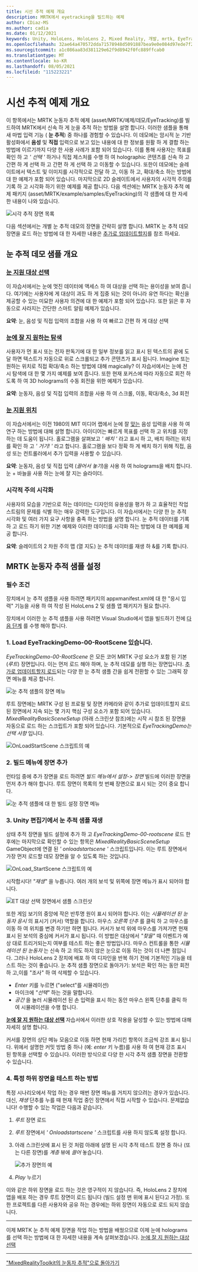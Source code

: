 ```yaml
---
title: 시선 추적 예제 개요
description: MRTK에서 eyetracking을 빌드하는 예제
author: CDiaz-MS
ms.author: cadia
ms.date: 01/12/2021
keywords: Unity, HoloLens, HoloLens 2, Mixed Reality, 개발, mrtk, EyeTracking,
ms.openlocfilehash: 32ae64a470572dda71578948d5091887bea9e0e084d97ede7f2f14af596b5a6b
ms.sourcegitcommit: a1c086aa83d381129e62f9d8942f0fc889ffcab0
ms.translationtype: MT
ms.contentlocale: ko-KR
ms.lasthandoff: 08/05/2021
ms.locfileid: "115223221"
---
```

# <a name="eye-tracking-examples-overview"></a>시선 추적 예제 개요

이 항목에서는 MRTK 눈동자 추적 예제 (asset/MRTK/예제/데모/EyeTracking)를 빌드하여 MRTK에서 신속 하 게 눈을 추적 하는 방법을 설명 합니다.
이러한 샘플을 통해 새 마법 입력 기능 ( **눈 추적**) 중 하나를 경험할 수 있습니다.
이 데모에는 암시적 눈 기반 활성화에서 **음성** 및 **직접** 입력으로 보고 있는 내용에 대 한 정보를 원활 하 게 결합 하는 방법에 이르기까지 다양 한 사용 사례가 포함 되어 있습니다.
이를 통해 사용자는 목표를 확인 하 고 _' 선택 '_ 하거나 직접 제스처를 수행 하 여 holographic 콘텐츠를 신속 하 고 간편 하 게 선택 하 고 간편 하 게 선택 하 고 이동할 수 있습니다.
또한이 데모에는 슬레이트에서 텍스트 및 이미지를 시각적으로 전달 하 고, 이동 하 고, 확대/축소 하는 방법에 대 한 예제가 포함 되어 있습니다.
마지막으로 2D 슬레이트에서 사용자의 시각적 주의를 기록 하 고 시각화 하기 위한 예제를 제공 합니다.
다음 섹션에는 MRTK 눈동자 추적 예제 패키지 (asset/MRTK/example/samples/EyeTracking)의 각 샘플에 대 한 자세한 내용이 나와 있습니다.

![시각 추적 장면 목록](../images/eye-tracking/mrtk_et_list_et_scenes.jpg)

다음 섹션에서는 개별 눈 추적 데모의 장면을 간략히 설명 합니다.
MRTK 눈 추적 데모 장면을 로드 하는 방법에 대 한 자세한 내용은 [추가로 업데이트할지](https://docs.unity3d.com/ScriptReference/SceneManagement.LoadSceneMode.Additive.html)를 참조 하세요.

## <a name="overview-of-the-eye-tracking-demo-samples"></a>눈 추적 데모 샘플 개요

### <a name="eye-supported-target-selection"></a>[**눈 지원 대상 선택**](../input/eye-tracking/eye-tracking-target-selection.md)

이 자습서에서는 눈에 멋진 데이터에 액세스 하 여 대상을 선택 하는 용이성을 보여 줍니다.
여기에는 사용자에 게 대상이 과도 하 게 집중 되는 것이 아니라 유연 하다는 확신을 제공할 수 있는 미묘한 사용자 의견에 대 한 예제가 포함 되어 있습니다.
또한 읽은 후 자동으로 사라지는 간단한 스마트 알림 예제가 있습니다.

**요약**: 눈, 음성 및 직접 입력의 조합을 사용 하 여 빠르고 간편 하 게 대상 선택

### <a name="eye-supported-navigation"></a>[**눈에 잘 지 원하는 탐색**](../input/eye-tracking/eye-tracking-navigation.md)

사용자가 먼 표시 또는 전자 판독기에 대 한 일부 정보를 읽고 표시 된 텍스트의 끝에 도달 하면 텍스트가 자동으로 위로 스크롤되고 추가 콘텐츠가 표시 됩니다. Imagine
또는 원하는 위치로 직접 확대/축소 하는 방법에 대해 magically?
이 자습서에서는 눈에 전시 탐색에 대 한 몇 가지 예제를 보여 줍니다.
또한 현재 포커스에 따라 자동으로 회전 하도록 하 여 3D holograms의 수동 회전을 위한 예제가 있습니다.

**요약**: 눈동자, 음성 및 직접 입력의 조합을 사용 하 여 스크롤, 이동, 확대/축소, 3d 회전

### <a name="eye-supported-positioning"></a>[**눈 지원 위치**](../input/eye-tracking/eye-tracking-eyes-and-hands.md)

이 자습서에서는 이전 1980의 MIT 미디어 랩에서 눈에 잘 [맞는](https://youtu.be/CbIn8p4_4CQ) 음성 입력을 사용 하 여 연구 하는 방법에 대해 설명 합니다.
아이디어는 빠르게 목표를 선택 하 고 위치를 지정 하는 데 도움이 됩니다.
홀로그램을 살펴보고 _' 배치 '_ 라고 표시 하 고, 배치 하려는 위치를 확인 하 고 _' 거기! '_ 라고 합니다.
홀로그램을 보다 정확 하 게 배치 하기 위해 직접, 음성 또는 컨트롤러에서 추가 입력을 사용할 수 있습니다.

**요약**: 눈동자, 음성 및 직접 입력 (*끌어서 놓기*)을 사용 하 여 holograms을 배치 합니다. 눈 + 바늘을 사용 하는 눈에 잘 지는 슬라이더.

### <a name="visualization-of-visual-attention"></a>**시각적 주의 시각화**

사용자의 모습을 기반으로 하는 데이터는 디자인의 유용성을 평가 하 고 효율적인 작업 스트림의 문제를 식별 하는 매우 강력한 도구입니다.
이 자습서에서는 다양 한 눈 추적 시각화 및 여러 가지 요구 사항을 충족 하는 방법을 설명 합니다.
눈 추적 데이터를 기록 하 고 로드 하기 위한 기본 예제와 이러한 데이터를 시각화 하는 방법에 대 한 예제를 제공 합니다.

**요약**: 슬레이트의 2 차원 주의 맵 (열 지도) 눈 추적 데이터를 재생 하 &를 기록 합니다.

## <a name="setting-up-the-mrtk-eye-tracking-samples"></a>MRTK 눈동자 추적 샘플 설정

### <a name="prerequisites"></a>필수 조건

장치에서 눈 추적 샘플을 사용 하려면 패키지의 appxmanifest.xml에 대 한 "응시 입력" 기능을 사용 하 여 작성 된 HoloLens 2 및 샘플 앱 패키지가 필요 합니다.

장치에서 이러한 눈 추적 샘플을 사용 하려면 Visual Studio에서 앱을 빌드하기 전에 [다음 단계](../input/eye-tracking/eye-tracking-basic-setup.md#testing-your-unity-app-on-a-hololens-2) 를 수행 해야 합니다.

### <a name="1-load-eyetrackingdemo-00-rootsceneunity"></a>1. Load EyeTrackingDemo-00-RootScene 있습니다.

*EyeTrackingDemo-00-RootScene* 은 모든 코어 MRTK 구성 요소가 포함 된 기본 (_루트_) 장면입니다.
이는 먼저 로드 해야 하며, 눈 추적 데모를 실행 하는 장면입니다.
[추가로 업데이트할지 로드](https://docs.unity3d.com/ScriptReference/SceneManagement.LoadSceneMode.Additive.html)되는 다양 한 눈 추적 샘플 간을 쉽게 전환할 수 있는 그래픽 장면 메뉴를 제공 합니다.

![눈 추적 샘플의 장면 메뉴](../images/eye-tracking/mrtk_et_scenemenu.jpg)

루트 장면에는 MRTK 구성 된 프로필 및 장면 카메라와 같이 추가로 업데이트할지 로드 된 장면에서 지속 되는 몇 가지 핵심 구성 요소가 포함 되어 있습니다.
_MixedRealityBasicSceneSetup_ (아래 스크린샷 참조)에는 시작 시 참조 된 장면을 자동으로 로드 하는 스크립트가 포함 되어 있습니다.
기본적으로 _EyeTrackingDemo는 선택 사항_ 입니다.  

![OnLoadStartScene 스크립트의 예](../images/eye-tracking/mrtk_et_onloadstartscene.jpg)

### <a name="2-adding-scenes-to-the-build-menu"></a>2. 빌드 메뉴에 장면 추가

런타임 중에 추가 장면을 로드 하려면 _빌드 메뉴에서 설정-> 장면_ 빌드에 이러한 장면을 먼저 추가 해야 합니다.
루트 장면이 목록의 첫 번째 장면으로 표시 되는 것이 중요 합니다.

![눈 추적 샘플에 대 한 빌드 설정 장면 메뉴](../images/eye-tracking/mrtk_et_build_settings.jpg)

### <a name="3-play-the-eye-tracking-samples-in-the-unity-editor"></a>3. Unity 편집기에서 눈 추적 샘플 재생

상태 추적 장면을 빌드 설정에 추가 하 고 _EyeTrackingDemo-00-rootscene_ 로드 한 후에는 마지막으로 확인할 수 있는 항목은 _MixedRealityBasicSceneSetup_ GameObject에 연결 된 _' onloadstartscene '_ 스크립트입니다. 이는 루트 장면에서 가장 먼저 로드할 데모 장면을 알 수 있도록 하는 것입니다.

![OnLoad_StartScene 스크립트의 예](../images/eye-tracking/mrtk_et_onloadstartscene.jpg)

시작합시다! _"재생"_ 을 누릅니다.
여러 개의 보석 및 위쪽에 장면 메뉴가 표시 되어야 합니다.

![ET 대상 선택 장면에서 샘플 스크린샷](../images/eye-tracking/mrtk_et_targetselect.png)

또한 게임 보기의 중앙에 작은 반투명 원이 표시 되어야 합니다.
이는 _시뮬레이션 된 눈동자 응시_ 의 표시기 (커서) 역할을 합니다. 마우스 _오른쪽 단추_ 를 클릭 하 고 마우스를 이동 하 여 위치를 변경 하기만 하면 됩니다.
커서가 보석 위에 마우스를 가져가면 현재 표시 된 보석의 중심에 커서가 표시 됩니다.
이 방법은 대상에서 _"찾을"_ 때 이벤트가 예상 대로 트리거되는지 여부를 테스트 하는 좋은 방법입니다.
마우스 컨트롤을 통한 _시뮬레이션 된 눈동자_ 는 신속 하 고 의도 하지 않은 눈으로 이동 하는 것이 더 나쁜 점입니다.
그러나 HoloLens 2 장치에 배포 하 여 디자인을 반복 하기 전에 기본적인 기능을 테스트 하는 것이 좋습니다.
눈 추적 샘플 장면으로 돌아가기: 보석은 확인 하는 동안 회전 하 고,이를 "조사" 하 여 삭제할 수 있습니다.

- _Enter_ 키를 누르면 ("select"를 시뮬레이션)
- 마이크에 _"선택"_ 하는 것을 말합니다.
- _공간_ 을 눌러 시뮬레이션 된 손 입력을 표시 하는 동안 마우스 왼쪽 단추를 클릭 하 여 시뮬레이션을 수행 합니다.

[**눈에 잘 지 원하는 대상 선택**](../input/eye-tracking/eye-tracking-target-selection.md) 자습서에서 이러한 상호 작용을 달성할 수 있는 방법에 대해 자세히 설명 합니다.

커서를 장면의 상단 메뉴 모음으로 이동 하면 현재 가리킨 항목이 조금씩 강조 표시 됩니다.
위에서 설명한 커밋 방법 중 하나 (예: _enter_ 키 누름)를 사용 하 여 현재 강조 표시 된 항목을 선택할 수 있습니다.
이러한 방식으로 다양 한 시각 추적 샘플 장면을 전환할 수 있습니다.

### <a name="4-how-to-test-specific-sub-scenes"></a>4. 특정 하위 장면을 테스트 하는 방법

특정 시나리오에서 작업 하는 경우 매번 장면 메뉴를 거치지 않으려는 경우가 있습니다.
대신, _재생_ 단추를 누를 때 현재 작업 중인 장면에서 직접 시작할 수 있습니다.
문제없습니다! 수행할 수 있는 작업은 다음과 같습니다.

1. _루트_ 장면 로드
2. _루트_ 장면에서 _' Onloadstartscene '_ 스크립트를 사용 하지 않도록 설정 합니다.
3. 아래 스크린샷에 표시 된 것 처럼 아래에 설명 된 시각 추적 테스트 장면 중 하나 (또는 다른 장면)를 _계층_ 뷰에 _끌어_ 놓습니다.

    ![추가 장면의 예](../images/eye-tracking/mrtk_et_additivescene.jpg)

4. _Play_ 누르기

이와 같은 하위 장면을 로드 하는 것은 영구적이 지 않습니다. 즉, HoloLens 2 장치에 앱을 배포 하는 경우 루트 장면이 로드 됩니다 (빌드 설정 맨 위에 표시 된다고 가정).
또한 프로젝트를 다른 사용자와 공유 하는 경우에는 하위 장면이 자동으로 로드 되지 않습니다.

---

이제 MRTK 눈 추적 예제 장면을 작업 하는 방법을 배웠으므로 이제 눈에 holograms를 선택 하는 방법에 대 한 자세한 내용을 계속 살펴보겠습니다. [눈에 잘 지 원하는 대상 선택](../input/eye-tracking/eye-tracking-target-selection.md)

---
["MixedRealityToolkit의 눈동자 추적"으로 돌아가기](../input/eye-tracking/eye-tracking-Main.md)
